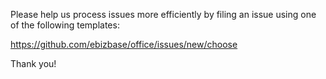 <!-- trunk-ignore-all(markdownlint/MD041) -->
Please help us process issues more efficiently by filing an
issue using one of the following templates:

<https://github.com/ebizbase/office/issues/new/choose>

Thank you!
